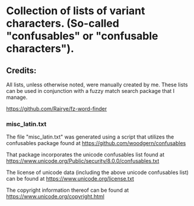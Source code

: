 # Collection of lists of variant characters. (So-called "confusables" or "confusable characters").

## Credits:

All lists, unless otherwise noted, were manually created by me. These lists can be used in conjunction with a fuzzy match search package that I manage.

https://github.com/Rairye/fz-word-finder

### misc_latin.txt

The file "misc_latin.txt" was generated using a script that utilizes the confusables package found at https://github.com/woodgern/confusables

That package incorporates the unicode confusables list found at https://www.unicode.org/Public/security/8.0.0/confusables.txt

The license of unicode data (including the above unicode confusables list) can be found at https://www.unicode.org/license.txt

The copyright information thereof can be found at https://www.unicode.org/copyright.html
